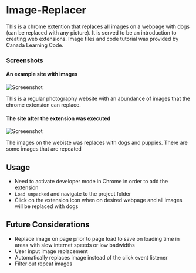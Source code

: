 # Image-Replacer

This is a chrome extention that replaces all images on a webpage with dogs (can be replaced with any picture). It is served to be an introduction to creating web extensions. Image files and code tutorial was provided by Canada Learning Code.

### Screenshots

#### An example site with images 

![Screeenshot](https://github.com/nigelrodrigues15/Image-Replacer/blob/master/images/site.PNG)

This is a regular photography website with an abundance of images that the chrome extension can replace.

#### The site after the extension was executed 

![Screeenshot](https://github.com/nigelrodrigues15/Image-Replacer/blob/master/images/sitereplaced2.PNG)

The images on the webiste was replaces with dogs and puppies. There are some images that are repeated

## Usage

* Need to activate developer mode in Chrome in order to add the extension
* `Load unpacked` and navigate to the project folder
* Click on the extension icon when on desired webpage and all images will be replaced with dogs

## Future Considerations

* Replace image on page prior to page load to save on loading time in areas with slow internet speeds or low badwidths
* User input image replacement
* Automatically replaces image instead of the click event listener
* Filter out repeat images

